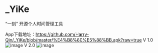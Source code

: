 # _YiKe
“一刻” 开源个人时间管理工具


App下载地址：https://github.com/Harry-Qin/_YiKe/blob/master/%E4%B8%80%E5%88%BB.apk?raw=true
V 1.0 ![image](https://github.com/Harry-Qin/_YiKe/blob/master/app/src/main/res/raw-zh-rCN/show1.png)
V 2.0 ![image](https://github.com/Harry-Qin/_YiKe/blob/master/app/src/main/res/raw-zh-rCN/show2.png)
 
